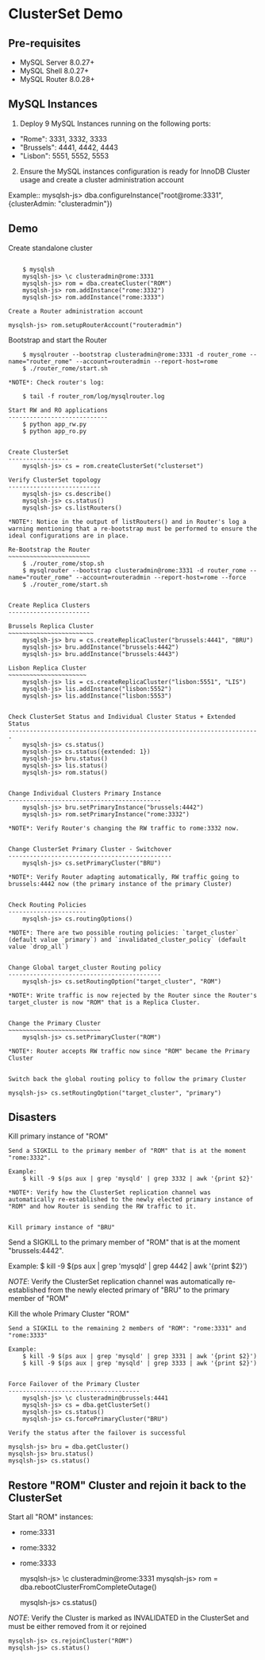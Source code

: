ClusterSet Demo
===============

Pre-requisites
--------------
  - MySQL Server 8.0.27+
  - MySQL Shell 8.0.27+
  - MySQL Router 8.0.28+

MySQL Instances
---------------
1) Deploy 9 MySQL Instances running on the following ports:

  - "Rome": 3331, 3332, 3333
  - "Brussels": 4441, 4442, 4443
  - "Lisbon": 5551, 5552, 5553

2) Ensure the MySQL instances configuration is ready for InnoDB Cluster usage and create a cluster administration account

Example::
    mysqlsh-js> dba.configureInstance("root@rome:3331", {clusterAdmin: "clusteradmin"})

Demo
----

Create standalone cluster
~~~~~~~~~~~~~~~~~~~~~~~~~

    $ mysqlsh
    mysqlsh-js> \c clusteradmin@rome:3331
    mysqlsh-js> rom = dba.createCluster("ROM")
    mysqlsh-js> rom.addInstance("rome:3332")
    mysqlsh-js> rom.addInstance("rome:3333")

Create a Router administration account
~~~~~~~~~~~~~~~~~~~~~~~~~~~~~~~~~~~~~~
    mysqlsh-js> rom.setupRouterAccount("routeradmin")

Bootstrap and start the Router
~~~~~~~~~~~~~~~~~~~~~~~~~~~~~~
    $ mysqlrouter --bootstrap clusteradmin@rome:3331 -d router_rome --name="router_rome" --account=routeradmin --report-host=rome
    $ ./router_rome/start.sh

*NOTE*: Check router's log:

    $ tail -f router_rom/log/mysqlrouter.log

Start RW and RO applications
----------------------------
    $ python app_rw.py
    $ python app_ro.py


Create ClusterSet
-----------------
    mysqlsh-js> cs = rom.createClusterSet("clusterset")

Verify ClusterSet topology
--------------------------
    mysqlsh-js> cs.describe()
    mysqlsh-js> cs.status()
    mysqlsh-js> cs.listRouters()

*NOTE*: Notice in the output of listRouters() and in Router's log a warning mentioning that a re-bootstrap must be performed to ensure the ideal configurations are in place.

Re-Bootstrap the Router
~~~~~~~~~~~~~~~~~~~~~~~
    $ ./router_rome/stop.sh
    $ mysqlrouter --bootstrap clusteradmin@rome:3331 -d router_rome --name="router_rome" --account=routeradmin --report-host=rome --force
    $ ./router_rome/start.sh


Create Replica Clusters
-----------------------

Brussels Replica Cluster
~~~~~~~~~~~~~~~~~~~~~~~~
    mysqlsh-js> bru = cs.createReplicaCluster("brussels:4441", "BRU")
    mysqlsh-js> bru.addInstance("brussels:4442")
    mysqlsh-js> bru.addInstance("brussels:4443")

Lisbon Replica Cluster
~~~~~~~~~~~~~~~~~~~~~~
    mysqlsh-js> lis = cs.createReplicaCluster("lisbon:5551", "LIS")
    mysqlsh-js> lis.addInstance("lisbon:5552")
    mysqlsh-js> lis.addInstance("lisbon:5553")


Check ClusterSet Status and Individual Cluster Status + Extended Status
-----------------------------------------------------------------------
    mysqlsh-js> cs.status()
    mysqlsh-js> cs.status({extended: 1})
    mysqlsh-js> bru.status()
    mysqlsh-js> lis.status()
    mysqlsh-js> rom.status()


Change Individual Clusters Primary Instance
-------------------------------------------
    mysqlsh-js> bru.setPrimaryInstance("brussels:4442")
    mysqlsh-js> rom.setPrimaryInstance("rome:3332")

*NOTE*: Verify Router's changing the RW traffic to rome:3332 now.


Change ClusterSet Primary Cluster - Switchover
----------------------------------------------
    mysqlsh-js> cs.setPrimaryCluster("BRU")

*NOTE*: Verify Router adapting automatically, RW traffic going to brussels:4442 now (the primary instance of the primary Cluster)


Check Routing Policies
----------------------
    mysqlsh-js> cs.routingOptions()

*NOTE*: There are two possible routing policies: `target_cluster` (default value `primary`) and `invalidated_cluster_policy` (default value `drop_all`)


Change Global target_cluster Routing policy
-------------------------------------------
    mysqlsh-js> cs.setRoutingOption("target_cluster", "ROM")

*NOTE*: Write traffic is now rejected by the Router since the Router's target_cluster is now "ROM" that is a Replica Cluster.


Change the Primary Cluster
~~~~~~~~~~~~~~~~~~~~~~~~~~
    mysqlsh-js> cs.setPrimaryCluster("ROM")

*NOTE*: Router accepts RW traffic now since "ROM" became the Primary Cluster


Switch back the global routing policy to follow the primary Cluster
~~~~~~~~~~~~~~~~~~~~~~~~~~~~~~~~~~~~~~~~~~~~~~~~~~~~~~~~~~~~~~~~~~~
    mysqlsh-js> cs.setRoutingOption("target_cluster", "primary")


Disasters
---------

Kill primary instance of "ROM"
~~~~~~~~~~~~~~~~~~~~~~~~~~~~~~
Send a SIGKILL to the primary member of "ROM" that is at the moment "rome:3332".

Example:
    $ kill -9 $(ps aux | grep 'mysqld' | grep 3332 | awk '{print $2}'

*NOTE*: Verify how the ClusterSet replication channel was automatically re-established to the newly elected primary instance of "ROM" and how Router is sending the RW traffic to it.


Kill primary instance of "BRU"
~~~~~~~~~~~~~~~~~~~~~~~~~~~~~~
Send a SIGKILL to the primary member of "ROM" that is at the moment "brussels:4442".

Example:
    $ kill -9 $(ps aux | grep 'mysqld' | grep 4442 | awk '{print $2}')

*NOTE*: Verify the ClusterSet replication channel was automatically re-established from the newly elected primary of "BRU" to the primary member of "ROM"


Kill the whole Primary Cluster "ROM"
~~~~~~~~~~~~~~~~~~~~~~~~~~~~~~~~~~~~
Send a SIGKILL to the remaining 2 members of "ROM": "rome:3331" and "rome:3333"

Example:
    $ kill -9 $(ps aux | grep 'mysqld' | grep 3331 | awk '{print $2}')
    $ kill -9 $(ps aux | grep 'mysqld' | grep 3333 | awk '{print $2}')


Force Failover of the Primary Cluster
-------------------------------------
    mysqlsh-js> \c clusteradmin@brussels:4441
    mysqlsh-js> cs = dba.getClusterSet()
    mysqlsh-js> cs.status()
    mysqlsh-js> cs.forcePrimaryCluster("BRU")

Verify the status after the failover is successful
~~~~~~~~~~~~~~~~~~~~~~~~~~~~~~~~~~~~~~~~~~~~~~~~~~
    mysqlsh-js> bru = dba.getCluster()
    mysqlsh-js> bru.status()
    mysqlsh-js> cs.status()


Restore "ROM" Cluster and rejoin it back to the ClusterSet
----------------------------------------------------------
Start all "ROM" instances:

  - rome:3331
  - rome:3332
  - rome:3333

    mysqlsh-js> \c clusteradmin@rome:3331
    mysqlsh-js> rom = dba.rebootClusterFromCompleteOutage()

    mysqlsh-js> cs.status()

*NOTE*: Verify the Cluster is marked as INVALIDATED in the ClusterSet and must be either removed from it or rejoined

    mysqlsh-js> cs.rejoinCluster("ROM")
    mysqlsh-js> cs.status()
